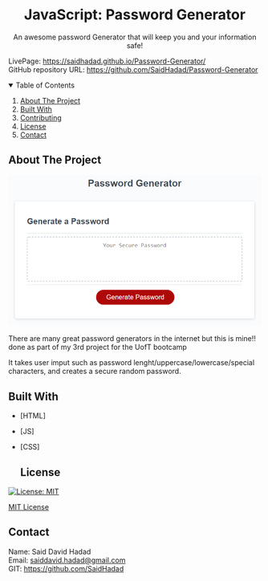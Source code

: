 <!-- PROJECT TITE -->
  <h1 align="center">JavaScript: Password Generator</h1>
  
  <!-- DESCRIPTION -->
  <p align="center">
  An awesome password Generator that will keep you and your information safe!

  <!-- DEPLOYED LINK -->
  LivePage: https://saidhadad.github.io/Password-Generator/
  <br>
  GitHub repository URL: https://github.com/SaidHadad/Password-Generator

  <!-- TABLE OF CONTENTS -->
  <details open="open">
  <summary>Table of Contents</summary>
  <ol>
  <li><a href="#about-the-project">About The Project</a></li>
  <li><a href="#built-with">Built With</a></li>
  <!-- <li>
    <a href="#getting-started">Getting Started</a>
    <ul>
    <li><a href="#prerequisites">Prerequisites</a></li>
    <li><a href="#installation">Installation</a></li>
    </ul>
  </li> -->
  <li><a href="#contributing">Contributing</a></li>
  <li><a href="#license">License</a></li>
  <li><a href="#contact">Contact</a></li>
  </ol>
  </details>
  
  
  <!-- ABOUT THE PROJECT -->
  ## About The Project

  ![PassGenerator](./Assets/03-javascript-homework-demo.png)

  There are many great password generators in the internet but this is mine!! done as part of my 3rd project for the UofT bootcamp

  It takes user imput such as password lenght/uppercase/lowercase/special characters, and creates a secure random password.
  
  ## Built With

* [HTML]
* [JS]
* [CSS]
  
  <!-- GETTING STARTED -->
  
  <!-- ## Getting Started

  ### Prerequisites

  ### Installation -->

  <!-- CONTRIBUTING -->
    
  <!-- LICENSE -->
  
  ## License

 [![License: MIT](https://img.shields.io/badge/License-MIT-yellow.svg)](https://opensource.org/licenses/MIT)

[MIT License](https://choosealicense.com/licenses/mit/)  
  
  <!-- CONTACT -->
  
  ## Contact
  Name: Said David Hadad <br>
  Email: saiddavid.hadad@gmail.com <br>
  GIT: https://github.com/SaidHadad <br>